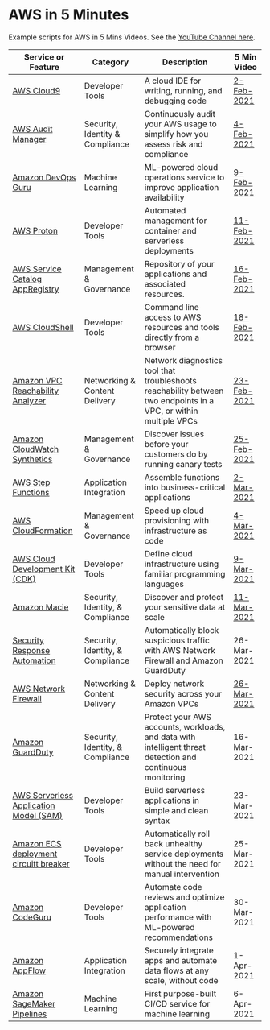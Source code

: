 # AWS in 5 Minutes
Example scripts for AWS in 5 Mins Videos. See the [YouTube Channel here](https://www.youtube.com/playlist?list=PL9sBDyLU4vNQYcjBCVmhQdOElguNXcRPK).

Service or Feature | Category | Description | 5 Min Video
---------- | ------------ | ------------ | ------------
[AWS Cloud9](./cloud9) | Developer Tools | A cloud IDE for writing, running, and debugging code | [2-Feb-2021](https://youtu.be/ZTPgkD7_0Mk)
[AWS Audit Manager](./audit-manager) | Security, Identity & Compliance | Continuously audit your AWS usage to simplify how you assess risk and compliance | [4-Feb-2021](https://youtu.be/mSMlxUJERdg)
[Amazon DevOps Guru](./devops-guru) | Machine Learning | ML-powered cloud operations service to improve application availability | [9-Feb-2021](https://youtu.be/Dg-rh17b91Q)
[AWS Proton](./proton) | Developer Tools | Automated management for container and serverless deployments | [11-Feb-2021](https://youtu.be/EN41nXwyTGQ)
[AWS Service Catalog AppRegistry](./appregistry) | Management & Governance | Repository of your applications and associated resources. | [16-Feb-2021](https://youtu.be/AZT1OGUnTAw)
[AWS CloudShell](./cloudshell) | Developer Tools | Command line access to AWS resources and tools directly from a browser | [18-Feb-2021](https://youtu.be/Y1-ZMXWujtI)
[Amazon VPC Reachability Analyzer](./vpc-reachability) | Networking & Content Delivery | Network diagnostics tool that troubleshoots reachability between two endpoints in a VPC, or within multiple VPCs | [23-Feb-2021](https://youtu.be/71bEDGvkQns)
[Amazon CloudWatch Synthetics](./synthetics) | Management & Governance | Discover issues before your customers do by running canary tests | [25-Feb-2021](https://youtu.be/8O91EESLGoI)
[AWS Step Functions](./step-functions) | Application Integration | Assemble functions into business-critical applications | [2-Mar-2021](https://youtu.be/1pxfIQuj2LM)
[AWS CloudFormation](./cloudformation) | Management & Governance | Speed up cloud provisioning with infrastructure as code | [4-Mar-2021](https://youtu.be/lupfVvpTLpU)
[AWS Cloud Development Kit (CDK)](./cdk) | Developer Tools | Define cloud infrastructure using familiar programming languages | [9-Mar-2021](https://youtu.be/ftFIIrrV-IA)
[Amazon Macie](./macie) | Security, Identity, & Compliance | Discover and protect your sensitive data at scale | [11-Mar-2021](https://youtu.be/v6JTkeex08A)
[Security Response Automation](./security-response-automation) | Security, Identity, & Compliance | Automatically block suspicious traffic with AWS Network Firewall and Amazon GuardDuty | 26-Mar-2021
[AWS Network Firewall](./network-firewall) | Networking & Content Delivery | Deploy network security across your Amazon VPCs | [26-Mar-2021](https://youtu.be/uz4OZqRGCgM)
[Amazon GuardDuty](./guard-duty) | Security, Identity, & Compliance | Protect your AWS accounts, workloads, and data with intelligent threat detection and continuous monitoring | 16-Mar-2021
[AWS Serverless Application Model (SAM)](./sam) | Developer Tools | Build serverless applications in simple and clean syntax | 23-Mar-2021
[Amazon ECS deployment circuitt breaker](./ecs-circuit) | Developer Tools | Automatically roll back unhealthy service deployments without the need for manual intervention | 25-Mar-2021
[Amazon CodeGuru](./codeguru) | Developer Tools | Automate code reviews and optimize application performance with ML-powered recommendations | 30-Mar-2021
[Amazon AppFlow](./appflow) | Application Integration | Securely integrate apps and automate data flows at any scale, without code | 1-Apr-2021
[Amazon SageMaker Pipelines](./sagemaker-pipelines) | Machine Learning | First purpose-built CI/CD service for machine learning | 6-Apr-2021